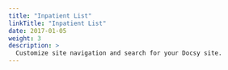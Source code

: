```yaml
---
title: "Inpatient List"
linkTitle: "Inpatient List"
date: 2017-01-05
weight: 3
description: >
  Customize site navigation and search for your Docsy site.
---
```

